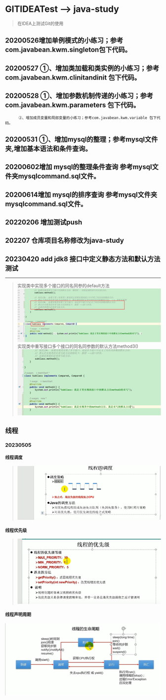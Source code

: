 # GITIDEATest --> java-study
> 在IDEA上测试Git的使用

## 20200526增加单例模式的小练习；参考com.javabean.kwm.singleton包下代码。

## 20200527 ①、增加类加载和类实例的小练习；参考com.javabean.kwm.clinitandinit 包下代码。

## 20200528 ①、增加参数机制传递的小练习；参考com.javabean.kwm.parameters 包下代码。
          ②、增加成员变量和局部变量的小练习；参考com.javabean.kwm.variable 包下代码。

## 20200531 ①、增加mysql的整理；参考mysql文件夹,增加基本语法和条件查询。

## 20200602增加 mysql的整理条件查询 参考mysql文件夹mysqlcommand.sql文件。

## 20200614增加 mysql的排序查询 参考mysql文件夹mysqlcommand.sql文件。       

## 20220206 增加测试push

## 202207 仓库项目名称修改为java-study

## 20230420 add jdk8 接口中定义静态方法和默认方法测试
---
> 实现类中实现多个接口的同名同参的default方法
> ![img.png](readmeimages/img.png)
> 实现类中重写接口多个接口的同名同参数的默认方法method3()
> ![img_1.png](readmeimages/img_1.png)
## 线程
### 20230505
#### 线程调度
> ![img_2.png](readmeimages/img_2.png)
#### 线程优先级
>![img_3.png](readmeimages/img_3.png)
#### 线程声明周期
![img_4.png](readmeimages/threadState.png)